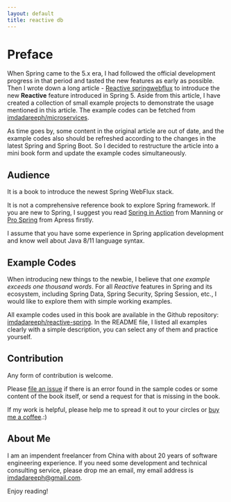 ```yaml
---
layout: default
title: reactive db
---
```


# Preface

When Spring came to the 5.x era, I had followed the official development progress in that period and tasted the new features as early as possible. Then I wrote down a long article - [Reactive springwebflux](https://github.com/imdadareeph/springwebflux) to introduce the new **Reactive** feature introduced in Spring 5. Aside from this article, I have created a collection of small example projects to demonstrate the usage mentioned in this article. The example codes can be fetched from [imdadareeph/microservices](https://github.com/imdadareeph/order-service).

As time goes by, some content in the original article are out of date, and the example codes also should be refreshed according to the changes in the latest Spring and Spring Boot. So I decided to restructure the article into a mini book form and update the example codes simultaneously.

## Audience

It is a book to introduce the newest Spring WebFlux stack.

It is not a comprehensive reference book to explore Spring framework. If you are new to Spring, I suggest you read [Spring in Action](https://www.manning.com/books/spring-in-action-sixth-edition) from Manning or [Pro Spring](https://www.apress.com/gp/book/9781430261520) from Apress firstly.

I assume that you have some experience in Spring application development and know well about Java 8/11 language syntax.

## Example Codes

When introducing new things to the newbie, I believe that *one example exceeds one thousand words*.  For all *Reactive* features in Spring and its ecosystem, including Spring Data, Spring Security, Spring Session, etc.,  I would like to explore them with simple working examples.

All example codes used in this book are available in the Github repository: [imdadareeph/reactive-spring](https://github.com/imdadareeph/reactive-spring). In the README file, I listed all examples clearly with a simple description, you can select any of them and practice yourself.

## Contribution

Any form of contribution is welcome.

Please [file an issue](https://github.com/imdadareeph/reactive-spring/issues) if there is an error found in the sample codes or some content of the book itself, or send a request for that is missing in the book.

If my work is helpful, please help me to spread it out to your circles or [buy me a coffee](https://www.buymeacoffee.com/imdadareeph).:)

## About Me

I am an impendent freelancer from China with about 20 years of software engineering experience. If you need some development and technical consulting service, please drop me an email, my email address is imdadareeph@gmail.com.

Enjoy reading!
